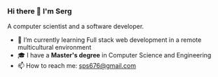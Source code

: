 ### Hi there 👋 I'm Serg
A computer scientist and a software developer.

- 🌱 I’m currently learning Full stack web development in a remote multicultural environment
- 🎓 I have a **Master's degree** in Computer Science and Engineering
- 📫 How to reach me: sps676@gmail.com
